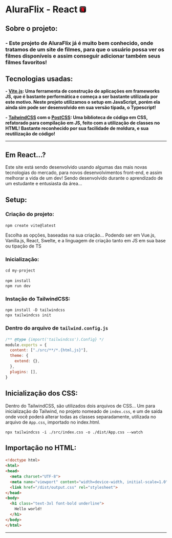 # AluraFlix - React <img height="20" src="./public/netflix.png">

## Sobre o projeto:

### **- Este projeto de AluraFlix já é muito bem conhecido, onde tratamos de um site de filmes, para que o usuário possa ver os filmes disponíveis e assim conseguir adicionar também seus filmes favoritos!**

## Tecnologias usadas:

**- [Vite.js](https://vitejs.dev/):  Uma ferramenta de construção de aplicações em frameworks JS, que é bastante performática e começa a ser bastante utilizada por este motivo. Neste projeto utilizamos o setup em JavaScript, porém ela ainda sim pode ser desenvolvido em sua versão tipada, o Typescript!**

**- [TailwindCSS](https://tailwindcss.com/docs/installation) com o [PostCSS](https://postcss.org/): Uma biblioteca de código em CSS, refatorado para compilação em JS, feito com a utilização de classes no HTML! Bastante reconhecido por sua facilidade de moldura, e sua reutilização de código!**

---

## Em React...?

Este site está sendo desenvolvido usando algumas das mais novas tecnologias do mercado, para novos desenvolvimentos front-end, e assim melhorar a vida de um dev! Sendo desenvolvido durante o aprendizado de um estudante e entusiasta da área...

## Setup:

### Criação do projeto:

```
npm create vite@latest
```
Escolha as opções, baseadas na sua criação... Podendo ser em Vue.js, Vanilla.js, React, Swelte, e a linguagem de criação tanto em JS em sua base ou tipação de TS

### Inicialização: 

```
cd my-project

npm install
npm run dev
```


### Instação do TailwindCSS:

```
npm install -D tailwindcss
npx tailwindcss init
```

### Dentro do arquivo de ```tailwind.config.js```
``` jsx
/** @type {import('tailwindcss').Config} */
module.exports = {
  content: ["./src/**/*.{html,js}"],
  theme: {
    extend: {},
  },
  plugins: [],
}
```

## Inicialização dos CSS:

Dentro do TailwindCSS, são utilizados dois arquivos de CSS... Um para inicialização do Tailwind, no projeto nomeado de ```index.css```, e um de saída onde você poderá alterar todas as classes separadamente, utilizada no arquivo de ```App.css```, importado no index.html.

```
npx tailwindcss -i ./src/index.css -o ./dist/App.css --watch
```

## Importação no HTML:

```html
<!doctype html>
<html>
<head>
  <meta charset="UTF-8">
  <meta name="viewport" content="width=device-width, initial-scale=1.0">
  <link href="/dist/output.css" rel="stylesheet">
</head>
<body>
  <h1 class="text-3xl font-bold underline">
    Hello world!
  </h1>
</body>
</html>
```
---